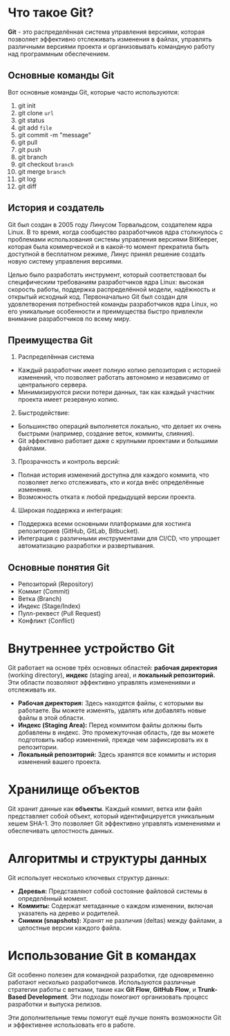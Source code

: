 # Что такое Git?

**Git** - это распределённая система управления версиями, которая позволяет эффективно отслеживать изменения в файлах, управлять различными версиями проекта и организовывать командную работу над программным обеспечением.

## Основные команды Git
Вот основные команды Git, которые часто используются:

1. git init
2. git clone `url`
3. git status
4. git add `file`
5. git commit -m "message"
6. git pull 
7. git push
8. git branch
9. git checkout `branch`
10. git merge `branch`
11. git log
12. git diff

## История и создатель
Git был создан в 2005 году Линусом Торвальдсом, создателем ядра Linux. В то время, когда сообщество разработчиков ядра столкнулось с проблемами использования системы управления версиями BitKeeper, которая была коммерческой и в какой-то момент прекратила быть доступной в бесплатном режиме, Линус принял решение создать новую систему управления версиями.

Целью было разработать инструмент, который соответствовал бы специфическим требованиям разработчиков ядра Linux: высокая скорость работы, поддержка распределённой модели, надёжность и открытый исходный код. Первоначально Git был создан для удовлетворения потребностей команды разработчиков ядра Linux, но его уникальные особенности и преимущества быстро привлекли внимание разработчиков по всему миру.

## Преимущества Git
1. Распределённая система
 - Каждый разработчик имеет полную копию репозитория с историей изменений, что позволяет работать автономно и независимо от центрального сервера.
- Минимизируются риски потери данных, так как каждый участник проекта имеет резервную копию.
2. Быстродействие:

- Большинство операций выполняется локально, что делает их очень быстрыми (например, создание веток, коммиты, слияния).
- Git эффективно работает даже с крупными проектами и большими файлами.

3. Прозрачность и контроль версий:

- Полная история изменений доступна для каждого коммита, что позволяет легко отслеживать, кто и когда внёс определённые изменения.
- Возможность отката к любой предыдущей версии проекта.

4. Широкая поддержка и интеграция:

- Поддержка всеми основными платформами для хостинга репозиториев (GitHub, GitLab, Bitbucket).
- Интеграция с различными инструментами для CI/CD, что упрощает автоматизацию разработки и развертывания.

## Основные понятия Git
- Репозиторий (Repository)
- Коммит (Commit)
- Ветка (Branch)
- Индекс (Stage/Index)
- Пулл-реквест (Pull Request)
- Конфликт (Conflict)


# Внутреннее устройство Git
Git работает на основе трёх основных областей: **рабочая директория** (working directory), **индекс** (staging area), и **локальный репозиторий.** Эти области позволяют эффективно управлять изменениями и отслеживать их.

- **Рабочая директория:** Здесь находятся файлы, с которыми вы работаете. Вы можете изменять, удалять или добавлять новые файлы в этой области.
- **Индекс (Staging Area):** Перед коммитом файлы должны быть добавлены в индекс. Это промежуточная область, где вы можете подготовить набор изменений, прежде чем зафиксировать их в репозитории.
- **Локальный репозиторий:** Здесь хранятся все коммиты и история изменений вашего проекта.

# Хранилище объектов
Git хранит данные как **объекты**. Каждый коммит, ветка или файл представляет собой объект, который идентифицируется уникальным хешем SHA-1. Это позволяет Git эффективно управлять изменениями и обеспечивать целостность данных.

# Алгоритмы и структуры данных
Git использует несколько ключевых структур данных:

- **Деревья:** Представляют собой состояние файловой системы в определённый момент.
- **Коммиты:** Содержат метаданные о каждом изменении, включая указатель на дерево и родителей.
- **Снимки (snapshots):** Хранят не различия (deltas) между файлами, а целостные версии каждого файла.
 
# Использование Git в командах
Git особенно полезен для командной разработки, где одновременно работают несколько разработчиков. Используются различные стратегии работы с ветками, такие как **Git Flow**, **GitHub Flow**, и **Trunk-Based Development**. Эти подходы помогают организовать процесс разработки и выпуска релизов.

Эти дополнительные темы помогут ещё лучше понять возможности Git и эффективнее использовать его в работе.
